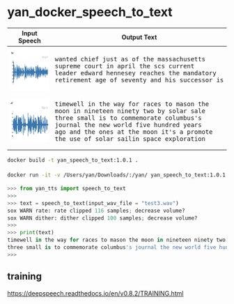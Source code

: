 # yan_docker_speech_to_text


<table>
  <thead>
    <tr>
      <th>Input Speech</th>
      <th>Output Text</th>
    </tr>
  </thead>
<tr>
    <td>
      <img src="WX20201015-205650%402x.png" height="100">
    </td>
    <td>
<pre>
wanted chief just as of the massachusetts 
supreme court in april the scs current 
leader edward hennesey reaches the mandatory 
retirement age of seventy and his successor is
</pre>
</td>
</tr>
<tr>
    <td>
      <img src="WX20201015-203355%402x.png" height="100">
    </td>
    <td>
<pre>
timewell in the way for races to mason the 
moon in nineteen ninety two by solar sale
three small is to commemorate columbus's 
journal the new world five hundred years 
ago and the ones at the moon it's a promote 
the use of solar sailin space exploration
</pre>
</td>
</tr>
</table>

```bash
docker build -t yan_speech_to_text:1.0.1 .

docker run -it -v /Users/yan/Downloads/:/yan/ yan_speech_to_text:1.0.1
```


```python
>>> from yan_tts import speech_to_text
>>> 
>>> text = speech_to_text(input_wav_file = "test3.wav")
sox WARN rate: rate clipped 116 samples; decrease volume?
sox WARN dither: dither clipped 100 samples; decrease volume?
>>> 
>>> print(text)
timewell in the way for races to mason the moon in nineteen ninety two by solar sale
three small is to commemorate columbus's journal the new world five hundred years ago and the ones at the moon it's a promote the use of solar sailin space exploration
>>> 
```


## training 

https://deepspeech.readthedocs.io/en/v0.8.2/TRAINING.html
